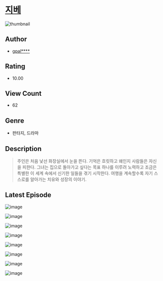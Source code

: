 # [지베](https://comic.naver.com/challenge/list?titleId=810122)
![thumbnail](https://image-comic.pstatic.net/user_contents_data/challenge_comic/2023/05/23/upload_3702294666594968374_480x623.jpeg)

## Author
- [gpal****](https://comic.naver.com/artistTitle?id=366804)

## Rating
- 10.00

## View Count
- 62

## Genre
- 판타지, 드라마

## Description
> 주인은 처음 낯선 화장실에서 눈을 뜬다. 기억은 흐릿하고 왜인지 사람들은 자신을 피한다. 그녀는 집으로 돌아가고 싶다는 목표 하나를 이루려 노력하고 조금은 특별한 이 세계 속에서 신기한 일들을 겪기 시작한다. 여행을 계속할수록 자기 스스로를 알아가는 치유와 성장의 이야기.


## Latest Episode
![image](https://image-comic.pstatic.net/user_contents_data/challenge_comic/2023/05/23/366804/upload_4062638532246844212.jpeg)

![image](https://image-comic.pstatic.net/user_contents_data/challenge_comic/2023/05/23/366804/upload_4062918872527091001.jpeg)

![image](https://image-comic.pstatic.net/user_contents_data/challenge_comic/2023/05/23/366804/upload_4063484245683877731.jpeg)

![image](https://image-comic.pstatic.net/user_contents_data/challenge_comic/2023/05/23/366804/upload_3905240130502602807.jpeg)

![image](https://image-comic.pstatic.net/user_contents_data/challenge_comic/2023/05/23/366804/upload_3690198738052473144.jpeg)

![image](https://image-comic.pstatic.net/user_contents_data/challenge_comic/2023/05/23/366804/upload_3835149764582794036.jpeg)

![image](https://image-comic.pstatic.net/user_contents_data/challenge_comic/2023/05/23/366804/upload_3918466160939840355.jpeg)

![image](https://image-comic.pstatic.net/user_contents_data/challenge_comic/2023/05/23/366804/upload_3487582950686614329.jpeg)

